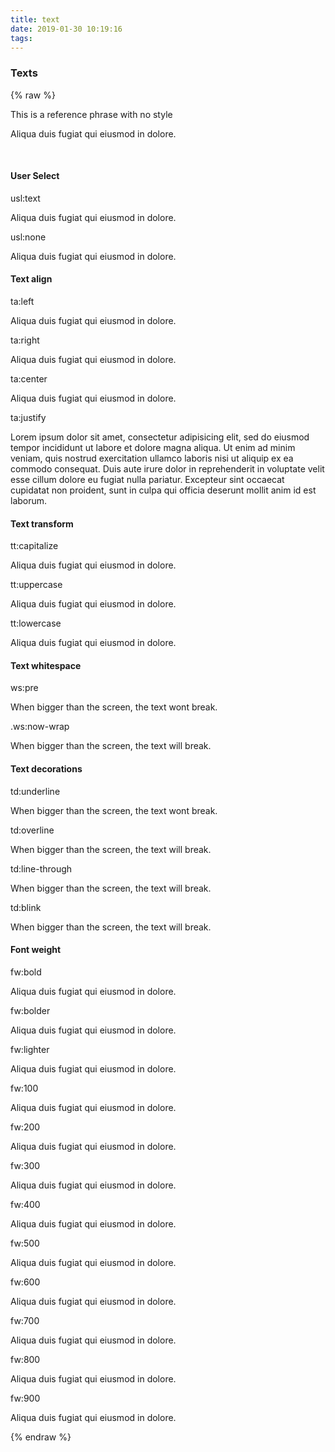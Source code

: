 ```yaml
---
title: text
date: 2019-01-30 10:19:16
tags:
---
```



### Texts

{% raw %}
<div class="content">
  <div class="block">
    <div class="text pad">
      <p>This is a reference phrase with no style</p>
      <p>Aliqua duis fugiat qui eiusmod in dolore.</p>
      <br/>
    </div>
    <h4 id="user-select">User Select</h4>
    <div class="text pad">
      <p class="hey">usl:text</p>
      <p class="usl:text">Aliqua duis fugiat qui eiusmod in dolore.</p>
      <p class="hey">usl:none</p>
      <p class="usl:none">Aliqua duis fugiat qui eiusmod in dolore.</p>        
    </div>
  <!-- TEXT ALIGN -->
    <h4 id="text-align">Text align</h4>
    <div class="text pad">
      <p class="hey">ta:left</p>
      <p class="ta:left">Aliqua duis fugiat qui eiusmod in dolore.</p>
    </div>
    <div class="text pad">
      <p class="hey">ta:right</p>
      <p class="ta:right">Aliqua duis fugiat qui eiusmod in dolore.</p>
    </div>
    <div class="text pad">
      <p class="hey">ta:center</p>
      <p class="ta:center">Aliqua duis fugiat qui eiusmod in dolore.</p>
    </div>
    <div class="text pad">
      <p class="hey">ta:justify</p>
      <p class="ta:justify">Lorem ipsum dolor sit amet, consectetur adipisicing elit, sed do eiusmod tempor incididunt ut labore et dolore magna aliqua. Ut enim ad minim veniam, quis nostrud exercitation ullamco laboris nisi ut aliquip ex ea commodo consequat. Duis aute irure dolor in reprehenderit in voluptate velit esse cillum dolore eu fugiat nulla pariatur. Excepteur sint occaecat cupidatat non proident, sunt in culpa qui officia deserunt mollit anim id est laborum.</p>
    </div>
  <!-- TEXT TRANSFORM -->
    <h4 id="text-transform">Text transform</h4>
    <div class="text pad">
      <p class="hey">tt:capitalize</p>
      <p class="tt:capitalize">Aliqua duis fugiat qui eiusmod in dolore.</p>
    </div>
    <div class="text pad">
      <p class="hey">tt:uppercase</p>
      <p class="tt:uppercase">Aliqua duis fugiat qui eiusmod in dolore.</p>
    </div>
    <div class="text pad">
      <p class="hey">tt:lowercase</p>
      <p class="tt:lowercase">Aliqua duis fugiat qui eiusmod in dolore.</p>
    </div>
  <!-- TEXT WHITESPACE -->
    <h4 id="text-whitespace">Text whitespace</h4>
    <div class="text pad">
      <p class="hey">ws:pre</p>
      <p class="ws:pre">When bigger than the screen, the text wont break.</p>
    </div>
    <div class="text pad">
      <p class="hey">.ws:now-wrap</p>
      <p class="ws:now-wrap">When bigger than the screen, the text will break.</p>
    </div>
  <!-- TEXT DECORATIONS -->
    <h4 id="text-decorations">Text decorations</h4>
    <div class="text pad">
      <p class="hey">td:underline</p>
      <p class="td:underline">When bigger than the screen, the text wont break.</p>
    </div>
    <div class="text pad">
      <p class="hey">td:overline</p>
      <p class="td:overline">When bigger than the screen, the text will break.</p>
    </div>
    <div class="text pad">
      <p class="hey">td:line-through</p>
      <p class="td:line-through">When bigger than the screen, the text will break.</p>
    </div>
    <div class="text pad">
      <p class="hey">td:blink</p>
      <p class="td:blink">When bigger than the screen, the text will break.</p>
    </div>
  <!-- FONT WEIGHT -->
    <h4 id="font-weight">Font weight</h4>
    <div class="text pad">
      <p class="hey">fw:bold</p>
      <p class="fw:bold">Aliqua duis fugiat qui eiusmod in dolore.</p>
    </div>
    <div class="text pad">
      <p class="hey">fw:bolder</p>
      <p class="fw:bolder">Aliqua duis fugiat qui eiusmod in dolore.</p>
    </div>
    <div class="text pad">
      <p class="hey">fw:lighter</p>
      <p class="fw:lighter">Aliqua duis fugiat qui eiusmod in dolore.</p>
    </div>
    <div class="text pad">
      <p class="hey">fw:100</p>
      <p class="fw:100">Aliqua duis fugiat qui eiusmod in dolore.</p>
    </div>
    <div class="text pad">
      <p class="hey">fw:200</p>
      <p class="fw:200">Aliqua duis fugiat qui eiusmod in dolore.</p>
    </div>
    <div class="text pad">
      <p class="hey">fw:300</p>
      <p class="fw:300">Aliqua duis fugiat qui eiusmod in dolore.</p>
    </div>
    <div class="text pad">
      <p class="hey">fw:400</p>
      <p class="fw:400">Aliqua duis fugiat qui eiusmod in dolore.</p>
    </div>
    <div class="text pad">
      <p class="hey">fw:500</p>
      <p class="fw:500">Aliqua duis fugiat qui eiusmod in dolore.</p>
    </div>
    <div class="text pad">
      <p class="hey">fw:600</p>
      <p class="fw:600">Aliqua duis fugiat qui eiusmod in dolore.</p>
    </div>
    <div class="text pad">
      <p class="hey">fw:700</p>
      <p class="fw:700">Aliqua duis fugiat qui eiusmod in dolore.</p>
    </div>
    <div class="text pad">
      <p class="hey">fw:800</p>
      <p class="fw:800">Aliqua duis fugiat qui eiusmod in dolore.</p>
    </div>
    <div class="text pad">
      <p class="hey">fw:900</p>
      <p class="fw:900">Aliqua duis fugiat qui eiusmod in dolore.</p>
    </div>
  </div>
</div>
{% endraw %}